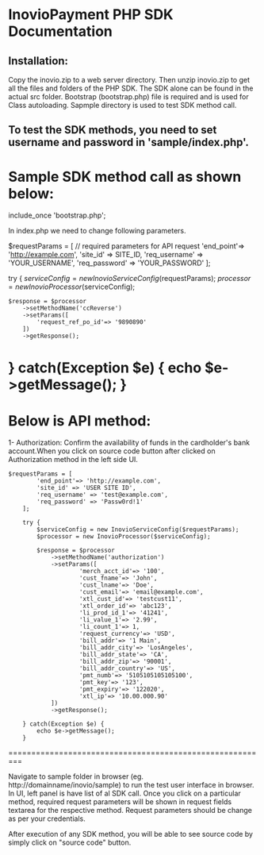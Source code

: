 # InovioPayment PHP SDK Documentation 

## Installation:

Copy the inovio.zip to a web server directory. Then unzip inovio.zip to get all the files and folders of the PHP SDK. The SDK alone can be found in the actual src folder. Bootstrap (bootstrap.php) file is required and is used for Class autoloading. Sapmple directory is used to test SDK method call.

## To test the SDK methods, you need to set username and password in 'sample/index.php'. 

Sample SDK method call as shown below:
=========================================================
include_once 'bootstrap.php';

In index.php we need to change following parameters.

$requestParams = [ // required parameters for API request
 	'end_point'=> 'http://example.com',
    'site_id' => SITE_ID,
    'req_username' => 'YOUR_USERNAME',
    'req_password' => 'YOUR_PASSWORD'
];

try {
	$serviceConfig = new InovioServiceConfig($requestParams);
	$processor = new InovioProcessor($serviceConfig);

	$response = $processor
		->setMethodName('ccReverse')
		->setParams([
			'request_ref_po_id'=> '9890890'
		])
		->getResponse();

} catch(Exception $e) {
	echo $e->getMessage();
}
==============================================================
Below is API method:
==============================================================

1- Authorization: Confirm the availability of funds in the cardholder's bank account.When you click on source code button after clicked on Authorization method in the left side UI.
	
	$requestParams = [
	        'end_point'=> 'http://example.com',
	        'site_id' => 'USER SITE ID',
	        'req_username' => 'test@example.com',
	        'req_password' => 'Passw0rd!1'
	    ];

	    try {
	        $serviceConfig = new InovioServiceConfig($requestParams);
	        $processor = new InovioProcessor($serviceConfig);

	        $response = $processor
	            ->setMethodName('authorization')
	            ->setParams([
	                    'merch_acct_id'=> '100',
	                    'cust_fname'=> 'John',
	                    'cust_lname'=> 'Doe',
	                    'cust_email'=> 'email@example.com',
	                    'xtl_cust_id'=> 'testcust11',
	                    'xtl_order_id'=> 'abc123',
	                    'li_prod_id_1'=> '41241',
	                    'li_value_1'=> '2.99',
	                    'li_count_1'=> 1,
	                    'request_currency'=> 'USD',
	                    'bill_addr'=> '1 Main',
	                    'bill_addr_city'=> 'LosAngeles',
	                    'bill_addr_state'=> 'CA',
	                    'bill_addr_zip'=> '90001',
	                    'bill_addr_country'=> 'US',
	                    'pmt_numb'=> '5105105105105100',
	                    'pmt_key'=> '123',
	                    'pmt_expiry'=> '122020',
	                    'xtl_ip'=> '10.00.000.90'
	            ]) 
	            ->getResponse();            

	    } catch(Exception $e) {
	        echo $e->getMessage();
	    }

=========================================================


Navigate to sample folder in browser (eg. http://domainname/inovio/sample) to run the test user interface in browser. In UI, left panel is have list of al SDK call. Once you click on a particular method, required request parameters will be shown in request fields textarea for the respective method. Request parameters should be change as per your credentials.

After execution of any SDK method, you will be able to see source code by simply click on "source code" button.
